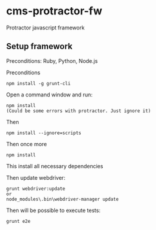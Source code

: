 # cms-protractor-fw
Protractor javascript framework

## Setup framework

Preconditions: Ruby, Python, Node.js

Preconditions

    npm install -g grunt-cli

Open a command window and run:

    npm install 
    (Could be some errors with protractor. Just ignore it)
    
Then

    npm install --ignore=scripts
    
Then once more

    npm install
    
This install all necessary dependencies 

Then update webdriver:

    grunt webdriver:update
    or
    node_modules\.bin\webdriver-manager update

Then will be possible to execute tests:

    grunt e2e


